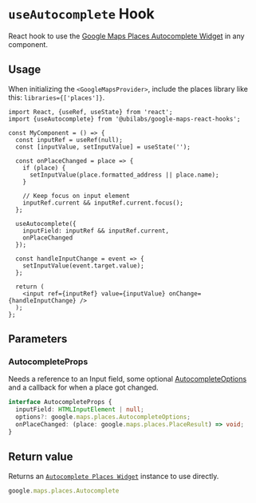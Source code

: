 # `useAutocomplete` Hook

React hook to use the [Google Maps Places Autocomplete Widget](https://developers.google.com/maps/documentation/javascript/reference/places-widget) in any component.

## Usage

When initializing the `<GoogleMapsProvider>`, include the places library like this: `libraries={['places']}`.

```tsx
import React, {useRef, useState} from 'react';
import {useAutocomplete} from '@ubilabs/google-maps-react-hooks';

const MyComponent = () => {
  const inputRef = useRef(null);
  const [inputValue, setInputValue] = useState('');

  const onPlaceChanged = place => {
    if (place) {
      setInputValue(place.formatted_address || place.name);
    }

    // Keep focus on input element
    inputRef.current && inputRef.current.focus();
  };

  useAutocomplete({
    inputField: inputRef && inputRef.current,
    onPlaceChanged
  });

  const handleInputChange = event => {
    setInputValue(event.target.value);
  };

  return (
    <input ref={inputRef} value={inputValue} onChange={handleInputChange} />
  );
};
```

## Parameters

### AutocompleteProps

Needs a reference to an Input field, some optional [AutocompleteOptions](https://developers.google.com/maps/documentation/javascript/reference/places-widget#AutocompleteOptions) and a callback for when a place got changed.

```TypeScript
interface AutocompleteProps {
  inputField: HTMLInputElement | null;
  options?: google.maps.places.AutocompleteOptions;
  onPlaceChanged: (place: google.maps.places.PlaceResult) => void;
}
```

## Return value

Returns an [`Autocomplete Places Widget`](https://developers.google.com/maps/documentation/javascript/reference/places-widget) instance to use directly.

```TypeScript
google.maps.places.Autocomplete
```